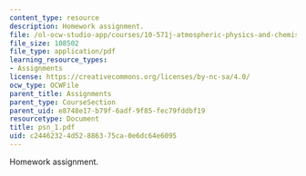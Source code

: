 ```yaml
---
content_type: resource
description: Homework assignment.
file: /ol-ocw-studio-app/courses/10-571j-atmospheric-physics-and-chemistry-spring-2006/c24462324d52886375ca0e6dc64e6095_psn_1.pdf
file_size: 108502
file_type: application/pdf
learning_resource_types:
- Assignments
license: https://creativecommons.org/licenses/by-nc-sa/4.0/
ocw_type: OCWFile
parent_title: Assignments
parent_type: CourseSection
parent_uid: e8748e17-b79f-6adf-9f85-fec79fddbf19
resourcetype: Document
title: psn_1.pdf
uid: c2446232-4d52-8863-75ca-0e6dc64e6095
---
```

Homework assignment.